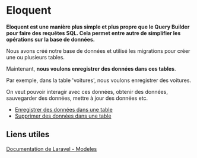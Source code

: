 # Eloquent

**Eloquent est une manière plus simple et plus propre que le Query Builder pour faire des requêtes SQL. Cela permet entre autre de simplifier les opérations sur la base de données.**

Nous avons créé notre base de données et utilisé les migrations pour créer une ou plusieurs tables.

Maintenant, **nous voulons enregistrer des données dans ces tables**.

Par exemple, dans la table 'voitures', nous voulons enregistrer des voitures.

On veut pouvoir interagir avec ces données, obtenir des données, sauvegarder des données, mettre à jour des données etc.

- [Enregistrer des données dans une table](/memos/enregistrer-des-donnees-dans-une-table/)
- [Supprimer des données dans une table](/memos/supprimer-un-enregistrement-dans-la-base-de-donnees/)

## Liens utiles

[Documentation de Laravel - Modeles](https://laravel.com/docs/8.x/eloquent#defining-models)
